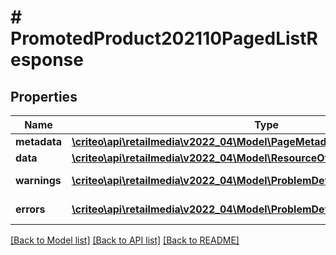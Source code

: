 # # PromotedProduct202110PagedListResponse

## Properties

Name | Type | Description | Notes
------------ | ------------- | ------------- | -------------
**metadata** | [**\criteo\api\retailmedia\v2022_04\Model\PageMetadata**](PageMetadata.md) |  | [optional]
**data** | [**\criteo\api\retailmedia\v2022_04\Model\ResourceOfPromotedProduct202110[]**](ResourceOfPromotedProduct202110.md) |  | [optional]
**warnings** | [**\criteo\api\retailmedia\v2022_04\Model\ProblemDetails[]**](ProblemDetails.md) |  | [optional] [readonly]
**errors** | [**\criteo\api\retailmedia\v2022_04\Model\ProblemDetails[]**](ProblemDetails.md) |  | [optional] [readonly]

[[Back to Model list]](../../README.md#models) [[Back to API list]](../../README.md#endpoints) [[Back to README]](../../README.md)
